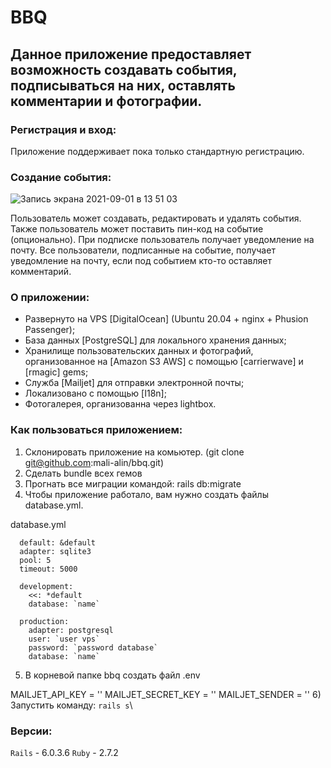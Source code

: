 # BBQ
Данное приложение предоставляет возможность создавать события, подписываться на них, оставлять комментарии и фотографии.
------
### Регистрация и вход:
Приложение поддерживает пока только стандартную регистрацию.
### Создание события:
![Запись экрана 2021-09-01 в 13 51 03](https://user-images.githubusercontent.com/79279989/131667838-5fbfd122-d9ef-42fb-986e-1628843fec11.gif)

Пользователь может создавать, редактировать и удалять события. Также пользователь может поставить пин-код на событие (опционально). При подписке пользователь получает уведомление на почту. Все пользователи, подписанные на событие, получает уведомление на почту, если под событием кто-то оставляет комментарий.

### О приложении:
- Развернуто на VPS [DigitalOcean] (Ubuntu 20.04 + nginx + Phusion Passenger);
- База данных [PostgreSQL] для локального хранения данных;
- Хранилище пользовательских данных и фотографий, организованное на [Amazon S3 AWS] c помощью [carrierwave] и [rmagic] gems;
- Служба [Mailjet] для отправки электронной почты;
- Локализовано с помощью [I18n];
- Фотогалерея, организованна через lightbox.

### Как пользоваться приложением:
1) Склонировать приложение на комьютер. (git clone git@github.com:mali-alin/bbq.git)
2) Сделать bundle всех гемов
3) Прогнать все миграции командой: rails db:migrate
4) Чтобы приложение работало, вам нужно создать файлы database.yml.

database.yml

```
  default: &default
  adapter: sqlite3
  pool: 5
  timeout: 5000

  development:
    <<: *default
    database: `name`

  production:
    adapter: postgresql
    user: `user vps`
    password: `password database`
    database: `name`
```
5) В корневой папке bbq создать файл .env

MAILJET_API_KEY = ''
MAILJET_SECRET_KEY = ''
MAILJET_SENDER = ''
6) Запустить команду: `rails s`\

### Версии:
`Rails` - 6.0.3.6
`Ruby` - 2.7.2





